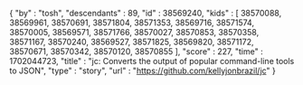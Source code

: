 {
  "by" : "tosh",
  "descendants" : 89,
  "id" : 38569240,
  "kids" : [ 38570088, 38569961, 38570691, 38571804, 38571353, 38569716, 38571574, 38570005, 38569571, 38571766, 38570027, 38570853, 38570358, 38571167, 38570240, 38569527, 38571825, 38569820, 38571172, 38570671, 38570342, 38570120, 38570855 ],
  "score" : 227,
  "time" : 1702044723,
  "title" : "jc: Converts the output of popular command-line tools to JSON",
  "type" : "story",
  "url" : "https://github.com/kellyjonbrazil/jc"
}
